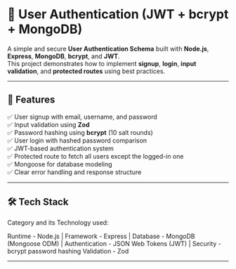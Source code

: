 # 🚀 User Authentication (JWT + bcrypt + MongoDB)

A simple and secure **User Authentication Schema** built with **Node.js**, **Express**, **MongoDB**, **bcrypt**, and **JWT**.  
This project demonstrates how to implement **signup**, **login**, **input validation**, and **protected routes** using best practices.

---

## 🧠 Features

✅ User signup with email, username, and password  
✅ Input validation using **Zod**  
✅ Password hashing using **bcrypt** (10 salt rounds)  
✅ User login with hashed password comparison  
✅ JWT-based authentication system  
✅ Protected route to fetch all users except the logged-in one  
✅ Mongoose for database modeling  
✅ Clear error handling and response structure  

---

## 🛠️ Tech Stack

Category and its Technology used:

Runtime - Node.js |
Framework - Express | 
Database - MongoDB (Mongoose ODM) | 
Authentication - JSON Web Tokens (JWT) | 
Security - bcrypt password hashing 
Validation - Zod 

---


